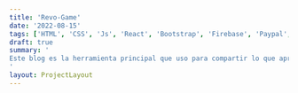```yaml
---
title: 'Revo-Game'
date: '2022-08-15'
tags: ['HTML', 'CSS', 'Js', 'React', 'Bootstrap', 'Firebase', 'Paypal', 'Web-Development']
draft: true
summary: '
Este blog es la herramienta principal que uso para compartir lo que aprendo sobre ciencia y tecnología, para aportar un poco al aprendizaje de quienes sigan un camino similar.
'
layout: ProjectLayout
---
```

